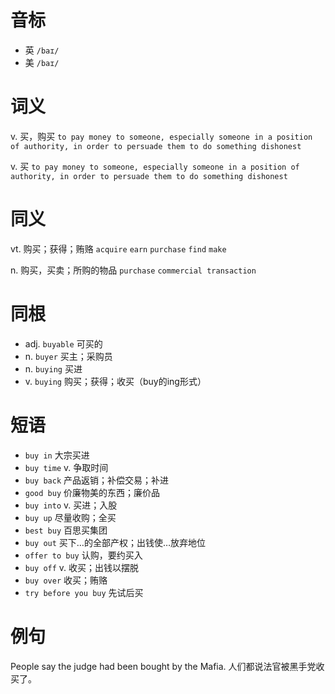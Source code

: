 # 音标

- 英 `/baɪ/`
- 美 `/baɪ/`

# 词义

v. 买，购买
`to pay money to someone, especially someone in a position of authority, in order to persuade them to do something dishonest`

v. 买
`to pay money to someone, especially someone in a position of authority, in order to persuade them to do something dishonest`

# 同义

vt. 购买；获得；贿赂
`acquire` `earn` `purchase` `find` `make`

n. 购买，买卖；所购的物品
`purchase` `commercial transaction`

# 同根

- adj. `buyable` 可买的
- n. `buyer` 买主；采购员
- n. `buying` 买进
- v. `buying` 购买；获得；收买（buy的ing形式）

# 短语

- `buy in` 大宗买进
- `buy time` v. 争取时间
- `buy back` 产品返销；补偿交易；补进
- `good buy` 价廉物美的东西；廉价品
- `buy into` v. 买进；入股
- `buy up` 尽量收购；全买
- `best buy` 百思买集团
- `buy out` 买下…的全部产权；出钱使…放弃地位
- `offer to buy` 认购，要约买入
- `buy off` v. 收买；出钱以摆脱
- `buy over` 收买；贿赂
- `try before you buy` 先试后买

# 例句

People say the judge had been bought by the Mafia.
人们都说法官被黑手党收买了。


